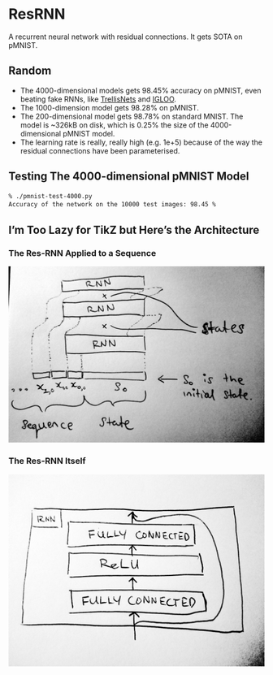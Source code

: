# ResRNN

A recurrent neural network with residual connections. It gets SOTA on pMNIST.

## Random

* The 4000-dimensional models gets 98.45% accuracy on pMNIST, even beating fake RNNs, like [TrellisNets](https://arxiv.org/pdf/1810.06682.pdf) and [IGLOO](https://arxiv.org/pdf/1807.03402.pdf).
* The 1000-dimension model gets 98.28% on pMNIST.
* The 200-dimensional model gets 98.78% on standard MNIST. The model is ~326kB on disk, which is 0.25% the size of the 4000-dimensional pMNIST model.
* The learning rate is really, really high (e.g. 1e+5) because of the way the residual connections have been parameterised.

## Testing The 4000-dimensional pMNIST Model

```bash
% ./pmnist-test-4000.py
Accuracy of the network on the 10000 test images: 98.45 %
```

## I’m Too Lazy for TikZ but Here’s the Architecture

### The Res-RNN Applied to a Sequence

![Figure 1](https://github.com/DoxasticFox/res-rnn/raw/master/figures/figure-1.jpg)

### The Res-RNN Itself

![Figure 2](https://github.com/DoxasticFox/res-rnn/raw/master/figures/figure-2.jpg)
